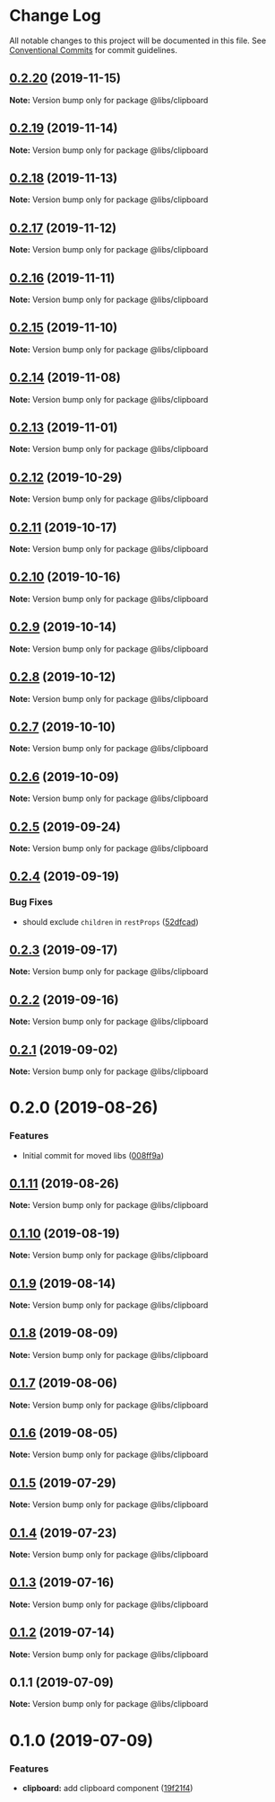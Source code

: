 # Change Log

All notable changes to this project will be documented in this file.
See [Conventional Commits](https://conventionalcommits.org) for commit guidelines.

## [0.2.20](https://git.easyops.local/anyclouds/next-libs/compare/@libs/clipboard@0.2.19...@libs/clipboard@0.2.20) (2019-11-15)

**Note:** Version bump only for package @libs/clipboard

## [0.2.19](https://git.easyops.local/anyclouds/next-libs/compare/@libs/clipboard@0.2.18...@libs/clipboard@0.2.19) (2019-11-14)

**Note:** Version bump only for package @libs/clipboard

## [0.2.18](https://git.easyops.local/anyclouds/next-libs/compare/@libs/clipboard@0.2.17...@libs/clipboard@0.2.18) (2019-11-13)

**Note:** Version bump only for package @libs/clipboard

## [0.2.17](https://git.easyops.local/anyclouds/next-libs/compare/@libs/clipboard@0.2.16...@libs/clipboard@0.2.17) (2019-11-12)

**Note:** Version bump only for package @libs/clipboard

## [0.2.16](https://git.easyops.local/anyclouds/next-libs/compare/@libs/clipboard@0.2.15...@libs/clipboard@0.2.16) (2019-11-11)

**Note:** Version bump only for package @libs/clipboard

## [0.2.15](https://git.easyops.local/anyclouds/next-libs/compare/@libs/clipboard@0.2.14...@libs/clipboard@0.2.15) (2019-11-10)

**Note:** Version bump only for package @libs/clipboard

## [0.2.14](https://git.easyops.local/anyclouds/next-libs/compare/@libs/clipboard@0.2.13...@libs/clipboard@0.2.14) (2019-11-08)

**Note:** Version bump only for package @libs/clipboard

## [0.2.13](https://git.easyops.local/anyclouds/next-libs/compare/@libs/clipboard@0.2.12...@libs/clipboard@0.2.13) (2019-11-01)

**Note:** Version bump only for package @libs/clipboard

## [0.2.12](https://git.easyops.local/anyclouds/next-libs/compare/@libs/clipboard@0.2.11...@libs/clipboard@0.2.12) (2019-10-29)

**Note:** Version bump only for package @libs/clipboard

## [0.2.11](https://git.easyops.local/anyclouds/next-libs/compare/@libs/clipboard@0.2.10...@libs/clipboard@0.2.11) (2019-10-17)

**Note:** Version bump only for package @libs/clipboard

## [0.2.10](https://git.easyops.local/anyclouds/next-libs/compare/@libs/clipboard@0.2.9...@libs/clipboard@0.2.10) (2019-10-16)

**Note:** Version bump only for package @libs/clipboard

## [0.2.9](https://git.easyops.local/anyclouds/next-libs/compare/@libs/clipboard@0.2.8...@libs/clipboard@0.2.9) (2019-10-14)

**Note:** Version bump only for package @libs/clipboard

## [0.2.8](https://git.easyops.local/anyclouds/next-libs/compare/@libs/clipboard@0.2.7...@libs/clipboard@0.2.8) (2019-10-12)

**Note:** Version bump only for package @libs/clipboard

## [0.2.7](https://git.easyops.local/anyclouds/next-libs/compare/@libs/clipboard@0.2.6...@libs/clipboard@0.2.7) (2019-10-10)

**Note:** Version bump only for package @libs/clipboard

## [0.2.6](https://git.easyops.local/anyclouds/next-libs/compare/@libs/clipboard@0.2.5...@libs/clipboard@0.2.6) (2019-10-09)

**Note:** Version bump only for package @libs/clipboard

## [0.2.5](https://git.easyops.local/anyclouds/next-libs/compare/@libs/clipboard@0.2.4...@libs/clipboard@0.2.5) (2019-09-24)

**Note:** Version bump only for package @libs/clipboard

## [0.2.4](https://git.easyops.local/anyclouds/next-libs/compare/@libs/clipboard@0.2.3...@libs/clipboard@0.2.4) (2019-09-19)

### Bug Fixes

- should exclude `children` in `restProps` ([52dfcad](https://git.easyops.local/anyclouds/next-libs/commits/52dfcad))

## [0.2.3](https://git.easyops.local/anyclouds/next-libs/compare/@libs/clipboard@0.2.2...@libs/clipboard@0.2.3) (2019-09-17)

**Note:** Version bump only for package @libs/clipboard

## [0.2.2](https://git.easyops.local/anyclouds/next-libs/compare/@libs/clipboard@0.2.1...@libs/clipboard@0.2.2) (2019-09-16)

**Note:** Version bump only for package @libs/clipboard

## [0.2.1](https://git.easyops.local/anyclouds/next-libs/compare/@libs/clipboard@0.2.0...@libs/clipboard@0.2.1) (2019-09-02)

**Note:** Version bump only for package @libs/clipboard

# 0.2.0 (2019-08-26)

### Features

- Initial commit for moved libs ([008ff9a](https://git.easyops.local/anyclouds/brick-next/commits/008ff9a))

## [0.1.11](https://git.easyops.local/anyclouds/brick-next/compare/@libs/clipboard@0.1.10...@libs/clipboard@0.1.11) (2019-08-26)

**Note:** Version bump only for package @libs/clipboard

## [0.1.10](https://git.easyops.local/anyclouds/brick-next/compare/@libs/clipboard@0.1.9...@libs/clipboard@0.1.10) (2019-08-19)

**Note:** Version bump only for package @libs/clipboard

## [0.1.9](https://git.easyops.local/anyclouds/brick-next/compare/@libs/clipboard@0.1.8...@libs/clipboard@0.1.9) (2019-08-14)

**Note:** Version bump only for package @libs/clipboard

## [0.1.8](https://git.easyops.local/anyclouds/brick-next/compare/@libs/clipboard@0.1.7...@libs/clipboard@0.1.8) (2019-08-09)

**Note:** Version bump only for package @libs/clipboard

## [0.1.7](https://git.easyops.local/anyclouds/brick-next/compare/@libs/clipboard@0.1.6...@libs/clipboard@0.1.7) (2019-08-06)

**Note:** Version bump only for package @libs/clipboard

## [0.1.6](https://git.easyops.local/anyclouds/brick-next/compare/@libs/clipboard@0.1.5...@libs/clipboard@0.1.6) (2019-08-05)

**Note:** Version bump only for package @libs/clipboard

## [0.1.5](https://git.easyops.local/anyclouds/brick-next/compare/@libs/clipboard@0.1.4...@libs/clipboard@0.1.5) (2019-07-29)

**Note:** Version bump only for package @libs/clipboard

## [0.1.4](https://git.easyops.local/anyclouds/brick-next/compare/@libs/clipboard@0.1.3...@libs/clipboard@0.1.4) (2019-07-23)

**Note:** Version bump only for package @libs/clipboard

## [0.1.3](https://git.easyops.local/anyclouds/brick-next/compare/@libs/clipboard@0.1.2...@libs/clipboard@0.1.3) (2019-07-16)

**Note:** Version bump only for package @libs/clipboard

## [0.1.2](https://git.easyops.local/anyclouds/brick-next/compare/@libs/clipboard@0.1.1...@libs/clipboard@0.1.2) (2019-07-14)

**Note:** Version bump only for package @libs/clipboard

## 0.1.1 (2019-07-09)

**Note:** Version bump only for package @libs/clipboard

# 0.1.0 (2019-07-09)

### Features

- **clipboard:** add clipboard component ([19f21f4](https://git.easyops.local/anyclouds/brick-next/commits/19f21f4))
